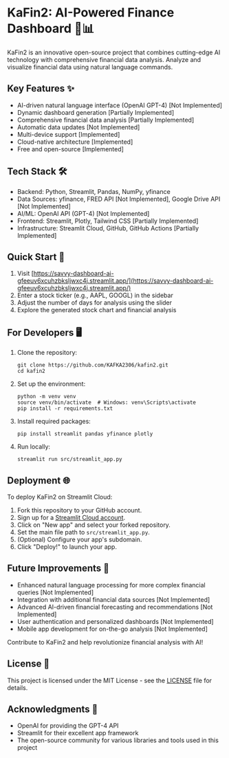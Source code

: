 # KaFin2: AI-Powered Finance Dashboard 🤖📊

KaFin2 is an innovative open-source project that combines cutting-edge AI technology with comprehensive financial data analysis. Analyze and visualize financial data using natural language commands.

## Key Features ✨

- AI-driven natural language interface (OpenAI GPT-4) [Not Implemented]
- Dynamic dashboard generation [Partially Implemented]
- Comprehensive financial data analysis [Partially Implemented]
- Automatic data updates [Not Implemented]
- Multi-device support [Implemented]
- Cloud-native architecture [Implemented]
- Free and open-source [Implemented]

## Tech Stack 🛠

- Backend: Python, Streamlit, Pandas, NumPy, yfinance
- Data Sources: yfinance, FRED API [Not Implemented], Google Drive API [Not Implemented]
- AI/ML: OpenAI API (GPT-4) [Not Implemented]
- Frontend: Streamlit, Plotly, Tailwind CSS [Partially Implemented]
- Infrastructure: Streamlit Cloud, GitHub, GitHub Actions [Partially Implemented]

## Quick Start 🚀

1. Visit [https://savvy-dashboard-ai-gfeeuv6xcuhzbksljwxc4j.streamlit.app/](https://savvy-dashboard-ai-gfeeuv6xcuhzbksljwxc4j.streamlit.app/)
2. Enter a stock ticker (e.g., AAPL, GOOGL) in the sidebar
3. Adjust the number of days for analysis using the slider
4. Explore the generated stock chart and financial analysis

## For Developers 🖥

1. Clone the repository:
   ```
   git clone https://github.com/KAFKA2306/kafin2.git
   cd kafin2
   ```

2. Set up the environment:
   ```
   python -m venv venv
   source venv/bin/activate  # Windows: venv\Scripts\activate
   pip install -r requirements.txt
   ```

3. Install required packages:
   ```
   pip install streamlit pandas yfinance plotly
   ```

4. Run locally:
   ```
   streamlit run src/streamlit_app.py
   ```

## Deployment 🌐

To deploy KaFin2 on Streamlit Cloud:

1. Fork this repository to your GitHub account.
2. Sign up for a [Streamlit Cloud account](https://streamlit.io/cloud).
3. Click on "New app" and select your forked repository.
4. Set the main file path to `src/streamlit_app.py`.
5. (Optional) Configure your app's subdomain.
6. Click "Deploy!" to launch your app.

## Future Improvements 🚀

- Enhanced natural language processing for more complex financial queries [Not Implemented]
- Integration with additional financial data sources [Not Implemented]
- Advanced AI-driven financial forecasting and recommendations [Not Implemented]
- User authentication and personalized dashboards [Not Implemented]
- Mobile app development for on-the-go analysis [Not Implemented]

Contribute to KaFin2 and help revolutionize financial analysis with AI!

## License 📄

This project is licensed under the MIT License - see the [LICENSE](LICENSE) file for details.

## Acknowledgments 🙏

- OpenAI for providing the GPT-4 API
- Streamlit for their excellent app framework
- The open-source community for various libraries and tools used in this project
